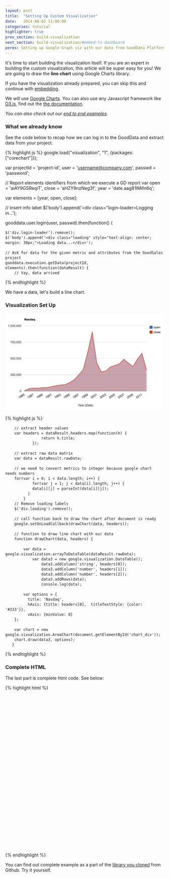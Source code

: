 ```yaml
---
layout: post
title:  "Setting Up Custom Visualization"
date:   2014-08-03 11:00:00
categories: tutorial
highlighter: true
prev_section: build-visualization
next_section: build-visualization/#embed-to-dashboard
perex: Setting up Google Graph viz with our data from GoodData Platform.
---
```


It's time to start building the visualization itself. If you are an expert in building the custom visualization, this article will be super easy for you! We are going to draw the **line chart** using Google Charts library.

If you have the visualization already prepared, you can skip this and continue with [embedding](/tutorial/embedding-custom-visualization-into-dashboard).

We will use [Google Charts](https://google-developers.appspot.com/chart/). You can also use any Javascript framework like [D3.js](http://d3js.org/), find out the [the documentation](https://github.com/mbostock/d3/wiki). 

_You can also check out our [end to end examples](/build-visualization/#examples)._

### What we already know

See the code below to recap how we can log in to the GoodData and extract data from your project. 

{% highlight js %}
google.load("visualization", "1", {packages:["corechart"]});

var projectId = 'project-id', 
	user = 'username@company.com',
	passwd = 'password';

// Report elements identifiers from which we execute a GD report
var open = 'aiAY9GSReqiT',
	close = 'aHZY9nzNeg3f',
	year = 'date.aag81lMifn6q';
    
var elements = [year, open, close];

// Insert info label
$('body').append('<div class="login-loader>Logging in...</div>');

gooddata.user.login(user, passwd).then(function() {

    $('div.login-loader').remove();
    $('body').append('<div class="loading" style="text-align: center; margin: 30px;">Loading data...</div>');

    // Ask for data for the given metric and attributes from the GoodSales project
    gooddata.execution.getData(projectId, elements).then(function(dataResult) {
        // Yay, data arrived  

{% endhighlight %}

We have a data, let's build a line chart.

### Visualization Set Up

<img src="/images/posts/google-line-chart.png" width="650" />

{% highlight js %}

 		// extract header values
        var headers = dataResult.headers.map(function(h) {
                    return h.title;
                });
        
        // extract raw data matrix
        var data = dataResult.rawData;
		
		// we need to convert metrics to integer because google chart needs numbers
       	for(var i = 0; i < data.length; i++) {
				for(var j = 1; j < data[i].length; j++) {
				data[i][j] = parseInt(data[i][j]);
			  }
			}    
        // Remove loading labels
        $('div.loading').remove();  
        
        // call function back to draw the chart after document is ready
        google.setOnLoadCallback(drawChart(data, headers));
		
		// function to draw line chart with our data 
		function drawChart(data, headers) {

            var data = google.visualization.arrayToDataTable(dataResult.rawData);
            	var data3 = new google.visualization.DataTable();
		    		data3.addColumn('string', headers[0]);
		    		data3.addColumn('number', headers[1]);
		    		data3.addColumn('number', headers[2]);
		    		data3.addRows(data);
		    		console.log(data);
		    
            var options = {
              title: 'Nasdaq',
              hAxis: {title: headers[0],  titleTextStyle: {color: '#333'}},
              vAxis: {minValue: 0}
        };

        var chart = new google.visualization.AreaChart(document.getElementById('chart_div'));
        chart.draw(data3, options);
       }
{% endhighlight %}

### Complete HTML

The last part is complete html code. See below:

{% highlight html %}
<html>
  <head>
    <script type="text/javascript" src="https://www.google.com/jsapi"></script>
    <script src="//ajax.googleapis.com/ajax/libs/jquery/1.10.2/jquery.min.js"></script>
	<script type="text/javascript" src="../gooddata.js"></script>
  </head>
  <body>
    <div id="chart_div" style="width: 900px; height: 500px;"></div>
  </body>
    <script type="text/javascript" src="linechart.js"></script>    
</html>
{% endhighlight %}


You can find out complete example as a part of the [library you cloned](https://github.com/gooddata/gooddata-js) from Github. Try it yourself. 
